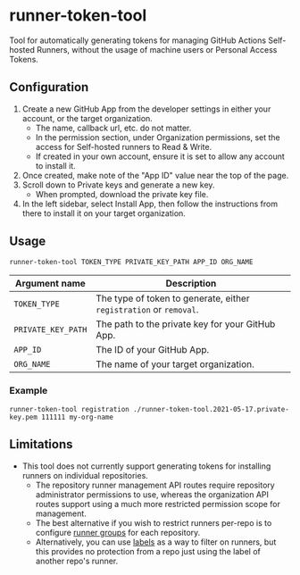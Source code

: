 # runner-token-tool

Tool for automatically generating tokens for managing GitHub Actions Self-hosted Runners, without the usage of machine users or Personal Access Tokens.

## Configuration

1. Create a new GitHub App from the developer settings in either your account, or the target organization.
   - The name, callback url, etc. do not matter.
   - In the permission section, under Organization permissions, set the access for Self-hosted runners to Read & Write.
   - If created in your own account, ensure it is set to allow any account to install it.
2. Once created, make note of the "App ID" value near the top of the page.
3. Scroll down to Private keys and generate a new key.
   - When prompted, download the private key file.
4. In the left sidebar, select Install App, then follow the instructions from there to install it on your target organization.

## Usage

```
runner-token-tool TOKEN_TYPE PRIVATE_KEY_PATH APP_ID ORG_NAME
```

| Argument name      | Description                                                        |
| ------------------ | ------------------------------------------------------------------ |
| `TOKEN_TYPE`       | The type of token to generate, either `registration` or `removal`. |
| `PRIVATE_KEY_PATH` | The path to the private key for your GitHub App.                   |
| `APP_ID`           | The ID of your GitHub App.                                         |
| `ORG_NAME`         | The name of your target organization.                              |

### Example

```
runner-token-tool registration ./runner-token-tool.2021-05-17.private-key.pem 111111 my-org-name
```

## Limitations

- This tool does not currently support generating tokens for installing runners on individual repositories.
  - The repository runner management API routes require repository administrator permissions to use, whereas the organization API routes support using a much more restricted permission scope for management.
  - The best alternative if you wish to restrict runners per-repo is to configure [runner groups](https://docs.github.com/en/actions/hosting-your-own-runners/managing-access-to-self-hosted-runners-using-groups) for each repository.
  - Alternatively, you can use [labels](https://docs.github.com/en/actions/hosting-your-own-runners/using-labels-with-self-hosted-runners) as a way to filter on runners, but this provides no protection from a repo just using the label of another repo's runner.
